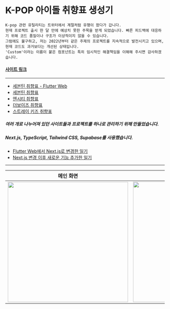 # K-POP 아이돌 취향표 생성기

```
K-pop 관련 유틸리티는 트위터에서 계절처럼 유행이 왔다가 갑니다.
현재 프로젝트 출시 한 달 만에 예상치 못한 주목을 받게 되었습니다. 빠른 피드백에 대응하기 위해 코드 품질이나 구조가 이상적이지 않을 수 있습니다.
그럼에도 불구하고, 저는 2022년부터 같은 주제의 프로젝트를 지속적으로 발전시키고 있으며, 현재 코드도 과거보다는 개선된 상태입니다.
'Custom'이라는 이름이 붙은 컴포넌트는 특히 임시적인 해결책임을 이해해 주시면 감사하겠습니다.
```

#### [사이트 링크](https://www.k-tea.love/)

---

- [세븐틴 취향표 - Flutter Web](https://svt-style.web.app)
- [세븐틴 취향표](https://svt-style.vercel.app)
- [엔시티 취향표](https://nct-style.vercel.app)
- [더보이즈 취향표](https://tbz-style.vercel.app)
- [스트레이 키즈 취향표](https://skz-style.vercel.app)

##### 여러 개로 나누어져 있던 사이트들과 프로젝트를 하나로 관리하기 위해 만들었습니다.

##### Next.js, TypeScript, Tailwind CSS, Supabase를 사용했습니다.

- [Flutter Web에서 Next.js로 변경한 일기](https://developer-tyga.postype.com/post/13619026)
- [Next.js 변경 이후 새로운 기능 추가한 일기](https://developer-tyga.postype.com/post/15661829)

---

| 메인 화면                                                                                                                      | 팀 선택 모달                                                                                                                   | 팀 메인 화면                                                                                                                   |
| ------------------------------------------------------------------------------------------------------------------------------ | ------------------------------------------------------------------------------------------------------------------------------ | ------------------------------------------------------------------------------------------------------------------------------ |
| <img width="380" alt="" src="https://github.com/KupOfTea/kup-of-tea-web/assets/63589031/f7e9ec4c-8886-4c79-9775-e413623c80e5"> | <img width="381" alt="" src="https://github.com/KupOfTea/kup-of-tea-web/assets/63589031/320a0fcd-9524-403e-8a56-3b2b53a63f76"> | <img width="381" alt="" src="https://github.com/KupOfTea/kup-of-tea-web/assets/63589031/2f399402-4a55-4f07-b3e4-04a6cf29352d"> |

